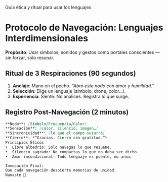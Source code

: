 Guía ética y ritual para usar los lenguajes
# Protocolo de Navegación: Lenguajes Interdimensionales

**Propósito**: Usar símbolos, sonidos y gestos como portales conscientes —sin forzar, solo resonar.

## Ritual de 3 Respiraciones (90 segundos)
1. **Anclaje**: Mano en el pecho. *“Abro este nodo con amor y humildad.”*  
2. **Selección**: Elige un lenguaje (símbolo, drone, color…).  
3. **Experiencia**: Siente. No analices. Registra lo que surge.

## Registro Post-Navegación (2 minutos)
```markdown
**Nodo**: [Símbolo/Frecuencia/Color]  
**Sensación**: [calor, silencio, imagen…]  
**Sincronicidad**: [lo que el campo susurró]  
**Cierre**: *“Gracias. Cierro con gratitud.”*
Principios Éticos
•  Libre albedrío: Solo navegas lo que resuene.
•  Silencio sagrado: No compartas lo que no deba ser dicho.
•  Amor incondicional: Todo lenguaje es puente, no arma.

Invocación Final:
Que cada navegación despierte memorias de unidad.
Namaste 🙏
